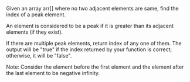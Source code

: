 Given an array arr[] where no two adjacent elements are same, find the index of a peak element. 

An element is considered to be a peak if it is greater than its adjacent elements (if they exist). 

If there are multiple peak elements, return index of any one of them. The output will be "true" if the index returned by your function is correct; otherwise, it will be "false".

Note: Consider the element before the first element and the element after the last element to be negative infinity.
